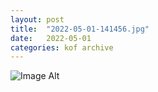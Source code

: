 ```yaml
---
layout:	post
title:	"2022-05-01-141456.jpg"
date:	2022-05-01
categories:	kof archive
---
```


![Image Alt](https://k0f.github.io/assets/2022-05-01-141456.jpg)